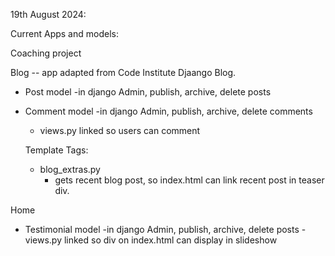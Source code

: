 19th August 2024: 

Current Apps and models: 

Coaching project

Blog  -- app adapted from Code Institute Djaango Blog. 
- Post model
  -in django Admin, publish, archive, delete posts
- Comment model
  -in django Admin, publish, archive, delete comments
  - views.py linked so users can comment 

  Template Tags: 
  - blog_extras.py 
    - gets recent blog post, so index.html can link recent post in teaser div. 



Home
- Testimonial model
  -in django Admin, publish, archive, delete posts
  -views.py linked so div on index.html can display in slideshow
